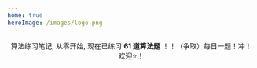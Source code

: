 ```yaml
---
home: true
heroImage: /images/logo.png
---
```


<div align="center">

算法练习笔记, 从零开始, 现在已练习 **61 道算法题** ！！（争取）每日一题！冲！欢迎⭐️！
	
</div>